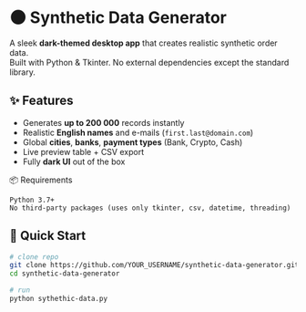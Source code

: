 # 🌑 Synthetic Data Generator  
A sleek **dark-themed desktop app** that creates realistic synthetic order data.  
Built with Python & Tkinter. No external dependencies except the standard library.

## ✨ Features
- Generates **up to 200 000** records instantly  
- Realistic **English names** and e-mails (`first.last@domain.com`)  
- Global **cities**, **banks**, **payment types** (Bank, Crypto, Cash)  
- Live preview table + CSV export  
- Fully **dark UI** out of the box  

📦 Requirements

    Python 3.7+
    No third-party packages (uses only tkinter, csv, datetime, threading)

## 🚀 Quick Start
```bash
# clone repo
git clone https://github.com/YOUR_USERNAME/synthetic-data-generator.git
cd synthetic-data-generator

# run
python sythethic-data.py

